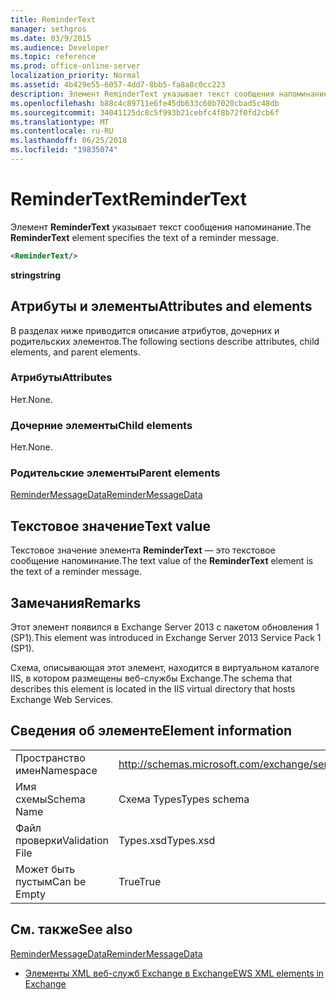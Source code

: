 ```yaml
---
title: ReminderText
manager: sethgros
ms.date: 03/9/2015
ms.audience: Developer
ms.topic: reference
ms.prod: office-online-server
localization_priority: Normal
ms.assetid: 4b429e55-6057-4dd7-8bb5-fa8a8c0cc223
description: Элемент ReminderText указывает текст сообщения напоминание.
ms.openlocfilehash: b88c4c89711e6fe45db633c60b7020cbad5c48db
ms.sourcegitcommit: 34041125dc8c5f993b21cebfc4f8b72f0fd2cb6f
ms.translationtype: MT
ms.contentlocale: ru-RU
ms.lasthandoff: 06/25/2018
ms.locfileid: "19835074"
---
```

# <a name="remindertext"></a><span data-ttu-id="c818e-103">ReminderText</span><span class="sxs-lookup"><span data-stu-id="c818e-103">ReminderText</span></span>

<span data-ttu-id="c818e-104">Элемент **ReminderText** указывает текст сообщения напоминание.</span><span class="sxs-lookup"><span data-stu-id="c818e-104">The **ReminderText** element specifies the text of a reminder message.</span></span> 
  
```XML
<ReminderText/>
```

 <span data-ttu-id="c818e-105">**string**</span><span class="sxs-lookup"><span data-stu-id="c818e-105">**string**</span></span>
## <a name="attributes-and-elements"></a><span data-ttu-id="c818e-106">Атрибуты и элементы</span><span class="sxs-lookup"><span data-stu-id="c818e-106">Attributes and elements</span></span>

<span data-ttu-id="c818e-107">В разделах ниже приводится описание атрибутов, дочерних и родительских элементов.</span><span class="sxs-lookup"><span data-stu-id="c818e-107">The following sections describe attributes, child elements, and parent elements.</span></span>
  
### <a name="attributes"></a><span data-ttu-id="c818e-108">Атрибуты</span><span class="sxs-lookup"><span data-stu-id="c818e-108">Attributes</span></span>

<span data-ttu-id="c818e-109">Нет.</span><span class="sxs-lookup"><span data-stu-id="c818e-109">None.</span></span>
  
### <a name="child-elements"></a><span data-ttu-id="c818e-110">Дочерние элементы</span><span class="sxs-lookup"><span data-stu-id="c818e-110">Child elements</span></span>

<span data-ttu-id="c818e-111">Нет.</span><span class="sxs-lookup"><span data-stu-id="c818e-111">None.</span></span>
  
### <a name="parent-elements"></a><span data-ttu-id="c818e-112">Родительские элементы</span><span class="sxs-lookup"><span data-stu-id="c818e-112">Parent elements</span></span>

[<span data-ttu-id="c818e-113">ReminderMessageData</span><span class="sxs-lookup"><span data-stu-id="c818e-113">ReminderMessageData</span></span>](remindermessagedata.md)
  
## <a name="text-value"></a><span data-ttu-id="c818e-114">Текстовое значение</span><span class="sxs-lookup"><span data-stu-id="c818e-114">Text value</span></span>

<span data-ttu-id="c818e-115">Текстовое значение элемента **ReminderText** — это текстовое сообщение напоминание.</span><span class="sxs-lookup"><span data-stu-id="c818e-115">The text value of the **ReminderText** element is the text of a reminder message.</span></span> 
  
## <a name="remarks"></a><span data-ttu-id="c818e-116">Замечания</span><span class="sxs-lookup"><span data-stu-id="c818e-116">Remarks</span></span>

<span data-ttu-id="c818e-117">Этот элемент появился в Exchange Server 2013 с пакетом обновления 1 (SP1).</span><span class="sxs-lookup"><span data-stu-id="c818e-117">This element was introduced in Exchange Server 2013 Service Pack 1 (SP1).</span></span>
  
<span data-ttu-id="c818e-118">Схема, описывающая этот элемент, находится в виртуальном каталоге IIS, в котором размещены веб-службы Exchange.</span><span class="sxs-lookup"><span data-stu-id="c818e-118">The schema that describes this element is located in the IIS virtual directory that hosts Exchange Web Services.</span></span>
  
## <a name="element-information"></a><span data-ttu-id="c818e-119">Сведения об элементе</span><span class="sxs-lookup"><span data-stu-id="c818e-119">Element information</span></span>

|||
|:-----|:-----|
|<span data-ttu-id="c818e-120">Пространство имен</span><span class="sxs-lookup"><span data-stu-id="c818e-120">Namespace</span></span>  <br/> |http://schemas.microsoft.com/exchange/services/2006/types  <br/> |
|<span data-ttu-id="c818e-121">Имя схемы</span><span class="sxs-lookup"><span data-stu-id="c818e-121">Schema Name</span></span>  <br/> |<span data-ttu-id="c818e-122">Схема Types</span><span class="sxs-lookup"><span data-stu-id="c818e-122">Types schema</span></span>  <br/> |
|<span data-ttu-id="c818e-123">Файл проверки</span><span class="sxs-lookup"><span data-stu-id="c818e-123">Validation File</span></span>  <br/> |<span data-ttu-id="c818e-124">Types.xsd</span><span class="sxs-lookup"><span data-stu-id="c818e-124">Types.xsd</span></span>  <br/> |
|<span data-ttu-id="c818e-125">Может быть пустым</span><span class="sxs-lookup"><span data-stu-id="c818e-125">Can be Empty</span></span>  <br/> |<span data-ttu-id="c818e-126">True</span><span class="sxs-lookup"><span data-stu-id="c818e-126">True</span></span>  <br/> |
   
## <a name="see-also"></a><span data-ttu-id="c818e-127">См. также</span><span class="sxs-lookup"><span data-stu-id="c818e-127">See also</span></span>



[<span data-ttu-id="c818e-128">ReminderMessageData</span><span class="sxs-lookup"><span data-stu-id="c818e-128">ReminderMessageData</span></span>](remindermessagedata.md)


- [<span data-ttu-id="c818e-129">Элементы XML веб-служб Exchange в Exchange</span><span class="sxs-lookup"><span data-stu-id="c818e-129">EWS XML elements in Exchange</span></span>](ews-xml-elements-in-exchange.md)

